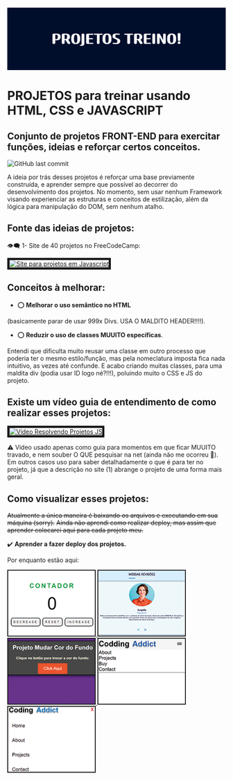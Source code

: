 ![image](PROJETOS_TREINO!.png)

# PROJETOS para treinar usando HTML, CSS e JAVASCRIPT

## Conjunto de projetos FRONT-END para exercitar funções, ideias e reforçar certos conceitos.

![GitHub last commit](https://img.shields.io/github/last-commit/Bruno-RSD/projetos-treino)

A ideia por trás desses projetos é reforçar uma base previamente construída, e aprender sempre que possível ao decorrer do desenvolvimento dos projetos. No momento, sem usar nenhum Framework visando experienciar as estruturas e conceitos de estilização, além da lógica para manipulação do DOM, sem nenhum atalho.

## Fonte das ideias de projetos:

👁️‍🗨️ 1- Site de 40 projetos no FreeCodeCamp:

<a href="https://www.freecodecamp.org/portuguese/news/40-projetos-em-javascript-para-iniciantes-ideias-simples-para-comecar-a-programar-em-js" target="_blank"> <img src="https://www.freecodecamp.org/portuguese/news/content/images/2021/11/60599216687d62084bf6ac9e.jpg" alt="Síte para projetos em Javascript" width="240" heigth="180" border="5"> </img> </a>

## Conceitos à melhorar:

- ⭕ <b>Melhorar o uso semântico no HTML</b>

(basicamente parar de usar 999x Divs. USA O MALDITO HEADER!!!!).

- ⭕ <b>Reduzir o uso de classes MUUITO específicas</b>.

Entendi que dificulta muito reusar uma classe em outro processo que poderia ter o mesmo estilo/função, mas pela nomeclatura imposta fica nada intuitivo, as vezes até confunde. E acabo criando muitas classes, para uma maldita div (podia usar ID logo né?!!!), poluindo muito o CSS e JS do projeto.

## Existe um vídeo guia de entendimento de como realizar esses projetos:

<a href="https://www.youtube.com/watch?v=3PHXvlpOkf4&t" target="_blank"> <img src="https://i.ytimg.com/vi/3PHXvlpOkf4/maxresdefault.jpg" alt="Vídeo Resolvendo Projetos JS" width="240" heigth="180" border="5"> </img> </a>

⚠️ Vídeo usado apenas como guia para momentos em que ficar MUUITO travado, e nem souber O QUE pesquisar na net (ainda não me ocorreu 🙏). Em outros casos uso para saber detalhadamente o que é para ter no projeto, já que a descrição no site (1) abrange o projeto de uma forma mais geral.

## Como visualizar esses projetos:

~~Atualmente a única maneira é baixando os arquivos e executando em sua máquina (sorry).~~
~~Ainda não aprendi como realizar deploy, mas assim que aprender colocarei aqui para cada projeto meu.~~

✔️ <b>Aprender a fazer deploy dos projetos.</b>

Por enquanto estão aqui:

<a href="https://bruno-rsd.github.io/projetos-treino/counter/counter.html" target="_blank">
    <img src="imgs/contador-projeto.png" alt="Projeto-Contador" border="2">
</a>
<a href="https://bruno-rsd.github.io/projetos-treino/carrossel-revisao/index.html" target="_blank">
    <img src="imgs/revisoes-projeto.png" alt="Projeto-Reviews" border="2">
</a>
<a href="https://bruno-rsd.github.io/projetos-treino/change-background-color/index.html" target="_blank">
    <img src="imgs/projeto-bgcolor.png" alt="Cor Tela de Fundo - Projeto" border="2">
</a>
<a href="https://bruno-rsd.github.io/projetos-treino/navegacao-responsiva/index.html" target="_blank">
    <img src="imgs/responsiveNav-projeto.png" alt="ResponsiveNav-Projeto" border="2">
</a>
<a href="https://bruno-rsd.github.io/projetos-treino/side-bar/index.html" target="_blank">
    <img src="imgs/SiderBar-Projeto.png" alt="Projeto-SideBar" border="2">
</a>

<!-- [projeto1](counter/) -->
